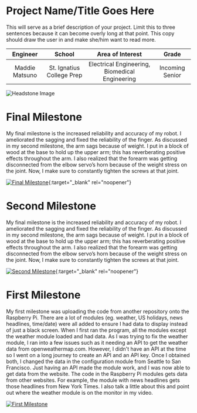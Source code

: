 ﻿# Project Name/Title Goes Here
This will serve as a brief description of your project. Limit this to three sentences because it can become overly long at that point. This copy should draw the user in and make she/him want to read more.

| **Engineer** | **School** | **Area of Interest** | **Grade** |
|:--:|:--:|:--:|:--:|
| Maddie Matsuno | St. Ignatius College Prep | Electrical Engineering, Biomedical Engineering | Incoming Senior

![Headstone Image](https://bluestampengineering.com/wp-content/uploads/2016/05/improve.jpg)
  
# Final Milestone
My final milestone is the increased reliability and accuracy of my robot. I ameliorated the sagging and fixed the reliability of the finger. As discussed in my second milestone, the arm sags because of weight. I put in a block of wood at the base to hold up the upper arm; this has reverberating positive effects throughout the arm. I also realized that the forearm was getting disconnected from the elbow servo’s horn because of the weight stress on the joint. Now, I make sure to constantly tighten the screws at that joint. 

[![Final Milestone](https://res.cloudinary.com/marcomontalbano/image/upload/v1612573869/video_to_markdown/images/youtube--F7M7imOVGug-c05b58ac6eb4c4700831b2b3070cd403.jpg )](https://www.youtube.com/watch?v=F7M7imOVGug&feature=emb_logo "Final Milestone"){:target="_blank" rel="noopener"}

# Second Milestone
My final milestone is the increased reliability and accuracy of my robot. I ameliorated the sagging and fixed the reliability of the finger. As discussed in my second milestone, the arm sags because of weight. I put in a block of wood at the base to hold up the upper arm; this has reverberating positive effects throughout the arm. I also realized that the forearm was getting disconnected from the elbow servo’s horn because of the weight stress on the joint. Now, I make sure to constantly tighten the screws at that joint.

[![Second Milestone](https://res.cloudinary.com/marcomontalbano/image/upload/v1612574014/video_to_markdown/images/youtube--y3VAmNlER5Y-c05b58ac6eb4c4700831b2b3070cd403.jpg)](https://www.youtube.com/watch?v=y3VAmNlER5Y&feature=emb_logo "Second Milestone"){:target="_blank" rel="noopener"}

# First Milestone
My first milestone was uploading the code from another repository onto the Raspberry Pi. There are a lot of modules (eg. weather, US holidays, news headlines, time/date) were all added to ensure I had data to display instead of just a black screen. When I first ran the program, all the modules except the weather module loaded and had data. As I was trying to fix the weather module, I ran into a few issues such as it needing an API to get the weather data from openweathermap.com. However, I didn't have an API at the time so I went on a long journey to create an API and an API key. Once I obtained both, I changed the data in the configuration module from Seattle to San Francisco. Just having an API made the module work, and I was now able to get data from the website. The code in the Raspberry Pi modules gets data from other websites. For example, the module with news headlines gets those headlines from New York Times. I also talk a little about this and point out where the weather module is on the monitor in my video.

[![First Milestone](https://i3.ytimg.com/vi/DvleNuCjUB4/maxresdefault.jpg)](https://www.youtube.com/watch?v=DvleNuCjUB4)
